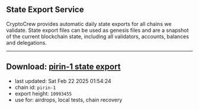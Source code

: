 ## State Export Service
CryptoCrew provides automatic daily state exports for all chains we validate. State export files can be used as genesis files and are a snapshot of the current blockchain state, including all validators, accounts, balances and delegations.

---
**Download: [pirin-1 state export](https://dl-eu2.ccvalidators.com/SERVICE/nolus/pirin-1_export_10993455.json)**
---

- last updated: Sat Feb 22 2025 01:54:24
- chain id: `pirin-1`
- export height: `10993455`
- use for: airdrops, local tests, chain recovery
